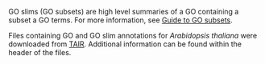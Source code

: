 GO slims (GO subsets) are high level summaries of a GO containing a subset a GO terms. For more information, see [Guide to GO subsets](http://geneontology.org/docs/go-subset-guide/). 

Files containing GO and GO slim annotations for *Arabidopsis thaliana* were downloaded from [TAIR](https://www.arabidopsis.org/download/index-auto.jsp?dir=%2Fdownload_files%2FGO_and_PO_Annotations%2FGene_Ontology_Annotations). Additional information can be found within the header of the files.
